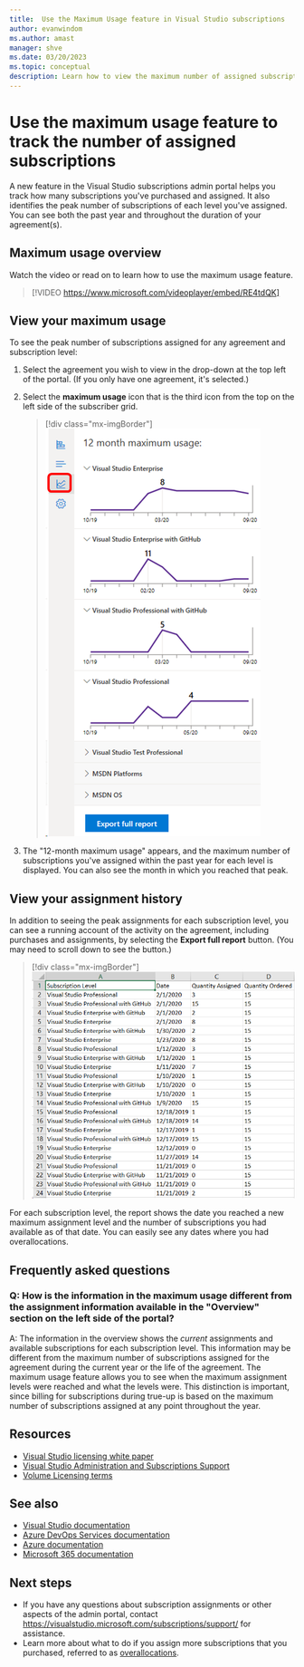 ```yaml
---
title:  Use the Maximum Usage feature in Visual Studio subscriptions
author: evanwindom
ms.author: amast
manager: shve
ms.date: 03/20/2023
ms.topic: conceptual
description: Learn how to view the maximum number of assigned subscriptions in the admin portal
---
```

# Use the maximum usage feature to track the number of assigned subscriptions

A new feature in the Visual Studio subscriptions admin portal helps you track how many subscriptions you've purchased and assigned.  It also identifies the peak number of subscriptions of each level you've assigned.  You can see both the past year and throughout the duration of your agreement(s). 

## Maximum usage overview

Watch the video or read on to learn how to use the maximum usage feature. 
> [!VIDEO https://www.microsoft.com/videoplayer/embed/RE4tdQK] 

## View your maximum usage

To see the peak number of subscriptions assigned for any agreement and subscription level:
1. Select the agreement you wish to view in the drop-down at the top left of the portal. (If you only have one agreement, it's selected.)
2. Select the **maximum usage** icon that is the third icon from the top on the left side of the subscriber grid.  

    > [!div class="mx-imgBorder"]
    > ![Maximum Usage Fly Out](_img/maximum-usage/maximum-usage-menu.png "Screenshot of the maximum usage dialog.  The maximum usage button in the left pane is highlighted.")

3. The "12-month maximum usage" appears, and the maximum number of subscriptions you've assigned within the past year for each level is displayed.  You can also see the month in which you reached that peak.    

## View your assignment history

In addition to seeing the peak assignments for each subscription level, you can see a running account of the activity on the agreement, including purchases and assignments, by selecting the **Export full report** button.  (You may need to scroll down to see the button.)  

> [!div class="mx-imgBorder"]
> ![Maximum Usage Full Report](_img/maximum-usage/maximum-usage-full-report.png "Screenshot of the assignment history report.")

For each subscription level, the report shows the date you reached a new maximum assignment level and the number of subscriptions you had available as of that date.   You can easily see any dates where you had overallocations.  

## Frequently asked questions

### Q: How is the information in the maximum usage different from the assignment information available in the "Overview" section on the left side of the portal?

A:  The information in the overview shows the *current* assignments and available subscriptions for each subscription level.  This information may be different from the maximum number of subscriptions assigned for the agreement during the current year or the life of the agreement.  The maximum usage feature allows you to see when the maximum assignment levels were reached and what the levels were.  This distinction is important, since billing for subscriptions during true-up is based on the maximum number of subscriptions assigned at any point throughout the year. 

## Resources

+ [Visual Studio licensing white paper](https://visualstudio.microsoft.com/wp-content/uploads/2019/06/Visual-Studio-Licensing-Whitepaper-May-2019.pdf)
+ [Visual Studio Administration and Subscriptions Support](https://aka.ms/vsadminhelp)
+ [Volume Licensing terms](https://www.microsoft.com/licensing/product-licensing/products.aspx)

## See also

+ [Visual Studio documentation](/visualstudio/)
+ [Azure DevOps Services documentation](/azure/devops/)
+ [Azure documentation](/azure/)
+ [Microsoft 365 documentation](/microsoft-365/)

## Next steps

+ If you have any questions about subscription assignments or other aspects of the admin portal, contact https://visualstudio.microsoft.com/subscriptions/support/ for assistance. 
+ Learn more about what to do if you assign more subscriptions that you purchased, referred to as [overallocations](handle-overclaimed-license.md).